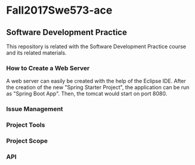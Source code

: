 # Fall2017Swe573-ace
## **Software Development Practice**
This repository is related with the Software Development Practice course and its related materials.

### How to Create a Web Server

A web server can easily be created with the help of the Eclipse IDE. After the creation of the new "Spring Starter Project", the application can be run as "Spring Boot App". Then, the tomcat would start on port 8080.

### Issue Management

### Project Tools

### Project Scope

### API
